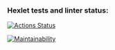 ### Hexlet tests and linter status:
[![Actions Status](https://github.com/LizaZzi/java-project-lvl1/workflows/hexlet-check/badge.svg)](https://github.com/LizaZzi/java-project-lvl1/actions)

[![Maintainability](https://api.codeclimate.com/v1/badges/e872b0594763ed597c4d/maintainability)](https://codeclimate.com/github/LizaZzi/java-project-lvl1/maintainability)
